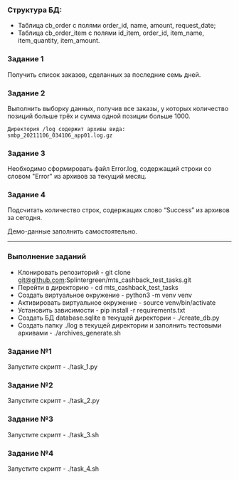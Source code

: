 ### Структура БД:
- Таблица cb_order c полями order_id, name, amount, request_date;
- Таблица cb_order_item с полями id_item, order_id, item_name, item_quantity, item_amount.

### Задание 1
Получить список заказов, сделанных за последние семь дней.

### Задание 2
Выполнить выборку данных, получив все заказы, у которых количество позиций больше трёх и сумма одной позиции больше 1000.

```
Директория /log содержит архивы вида:
smbp_20211106_034106_app01.log.gz
```

### Задание 3
Необходимо сформировать файл Error.log, содержащий строки со словом "Error" из архивов за текущий месяц.

### Задание 4
Подсчитать количество строк, содержащих слово “Success” из архивов за сегодня.

Демо-данные заполнить самостоятельно.

---

### Выполнение заданий
- Клонировать репозиторий - git clone git@github.com:Splintergreen/mts_cashback_test_tasks.git
- Перейти в директорию - cd mts_cashback_test_tasks
- Создать виртуальное окружение - python3 -m venv venv
- Активировать виртуальное окружение - source venv/bin/activate
- Установить зависимости - pip install -r requirements.txt
- Создать БД database.sqlite в текущей директории - ./create_db.py
- Создать папку ./log в текущей директории и заполнить тестовыми архивами - ./archives_generate.sh

### Задание №1
Запустите скрипт - ./task_1.py

### Задание №2
Запустите скрипт - ./task_2.py

### Задание №3
Запустите скрипт - ./task_3.sh

### Задание №4
Запустите скрипт - ./task_4.sh
